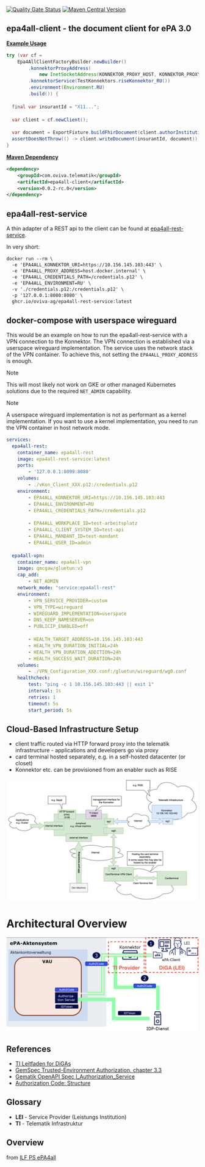 [![Quality Gate Status](https://sonarcloud.io/api/project_badges/measure?project=oviva-ag_epa4all-client&metric=alert_status&token=4959774e1684547503bc8fb9d3d0a47a250cd7ad)](https://sonarcloud.io/summary/new_code?id=oviva-ag_epa4all-client)
[![Maven Central Version](https://img.shields.io/maven-central/v/com.oviva.telematik/epa4all-client)](https://central.sonatype.com/artifact/com.oviva.telematik/epa4all-client)

## epa4all-client - the document client for ePA 3.0
__[Example Usage](https://github.com/oviva-ag/epa4all-client/blob/main/epa4all-client/src/test/java/com/oviva/telematik/epa4all/client/internal/E2eEpa4AllClientImplTest.java#L26-L46)__

```java
try (var cf =
    Epa4AllClientFactoryBuilder.newBuilder()
        .konnektorProxyAddress(
            new InetSocketAddress(KONNEKTOR_PROXY_HOST, KONNEKTOR_PROXY_PORT))
        .konnektorService(TestKonnektors.riseKonnektor_RU())
        .environment(Environment.RU)
        .build()) {

  final var insurantId = "X11...";

  var client = cf.newClient();

  var document = ExportFixture.buildFhirDocument(client.authorInstitution(), insurantId);
  assertDoesNotThrow(() -> client.writeDocument(insurantId, document));
}
```

__[Maven Dependency](https://central.sonatype.com/artifact/com.oviva.telematik/epa4all-client)__

```xml
<dependency>
    <groupId>com.oviva.telematik</groupId>
    <artifactId>epa4all-client</artifactId>
    <version>0.0.2-rc.0</version>
</dependency>
```

## epa4all-rest-service

A thin adapter of a REST api to the client can be found at [epa4all-rest-service](./epa4all-rest-service).

In very short:
```shell
docker run --rm \
  -e 'EPA4ALL_KONNEKTOR_URI=https://10.156.145.103:443' \
  -e 'EPA4ALL_PROXY_ADDRESS=host.docker.internal' \
  -e 'EPA4ALL_CREDENTIALS_PATH=/credentials.p12' \
  -e 'EPA4ALL_ENVIRONMENT=RU' \
  -v './credentials.p12:/credentials.p12' \
  -p '127.0.0.1:8080:8080' \
  ghcr.io/oviva-ag/epa4all-rest-service:latest
```

## docker-compose with userspace wireguard
This would be an example on how to run the epa4all-rest-service with a VPN connection to the Konnektor. The VPN connection is established via a userspace wireguard implementation. The service uses the network stack of the VPN container.
To achieve this, not setting the `EPA4ALL_PROXY_ADDRESS` is enough.

> [!NOTE]
> This will most likely not work on GKE or other managed Kubernetes solutions due to the required `NET_ADMIN` capability.

> [!NOTE]
> A userspace wireguard implementation is not as performant as a kernel implementation. If you want to use a kernel implementation, you need to run the VPN container in host network mode.
```yaml
services:
  epa4all-rest:
    container_name: epa4all-rest
    image: epa4all-rest-service:latest
    ports:
        - '127.0.0.1:8099:8080'
    volumes:
        - ./vKon_Client_XXX.p12:/credentials.p12
    environment:
        - EPA4ALL_KONNEKTOR_URI=https://10.156.145.103:443
        - EPA4ALL_ENVIRONMENT=RU
        - EPA4ALL_CREDENTIALS_PATH=/credentials.p12

        - EPA4ALL_WORKPLACE_ID=test-arbeitsplatz
        - EPA4ALL_CLIENT_SYSTEM_ID=test-api
        - EPA4ALL_MANDANT_ID=test-mandant
        - EPA4ALL_USER_ID=admin

  epa4all-vpn:
    container_name: epa4all-vpn
    image: qmcgaw/gluetun:v3
    cap_add:
        - NET_ADMIN
    network_mode: "service:epa4all-rest"
    environment:
        - VPN_SERVICE_PROVIDER=custom
        - VPN_TYPE=wireguard
        - WIREGUARD_IMPLEMENTATION=userspace
        - DNS_KEEP_NAMESERVER=on
        - PUBLICIP_ENABLED=off

        - HEALTH_TARGET_ADDRESS=10.156.145.103:443
        - HEALTH_VPN_DURATION_INITIAL=24h
        - HEALTH_VPN_DURATION_ADDITION=24h
        - HEALTH_SUCCESS_WAIT_DURATION=24h
    volumes:
        - ./VPN_Configuration_XXX.conf:/gluetun/wireguard/wg0.conf
    healthcheck:
        test: "ping -c 1 10.156.145.103:443 || exit 1"
        interval: 1s
        retries: 1
        timeout: 5s
        start_period: 5s
```

## Cloud-Based Infrastructure Setup

- client traffic routed via HTTP forward proxy into the telematik infrastructure - applications and developers go via
  proxy
- card terminal hosted separately, e.g. in a self-hosted datacenter (or closet)
- Konnektor etc. can be provisioned from an enabler such as RISE

![](./docs/epa4all-setup.svg)

# Architectural Overview

![](./docs/ePA_3_0_overview.png)

## References

- [TI Leitfaden for DiGAs](https://wiki.gematik.de/pages/viewpage.action?pageId=512716463)
- [GemSpec Trusted-Environment Authorization, chapter 3.3](https://gemspec.gematik.de/docs/gemILF/gemILF_PS_ePA/gemILF_PS_ePA_V3.2.3/#3.3)
- [Gematik OpenAPI Spec I_Authorization_Service](https://github.com/gematik/ePA-Basic/blob/ePA-3.0.3/src/openapi/I_Authorization_Service.yaml)
- [Authorization Code: Structure](https://gemspec.gematik.de/docs/gemSpec/gemSpec_IDP_Dienst/gemSpec_IDP_Dienst_V1.7.0/#7.3)

## Glossary

- **LEI** - Service Provider (Leistungs Institution)
- **TI** - Telematik Infrastruktur

## Overview

from [ILF PS ePA4all](https://gemspec.gematik.de/docs/gemILF/gemILF_PS_ePA/gemILF_PS_ePA_V3.2.3/#3.3.2)
